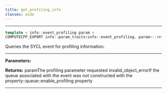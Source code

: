 ```yaml
---
title: get_profiling_info
classes: wide
---
```



---

```cpp
template < info::event_profiling param >
COMPUTECPP_EXPORT info::param_traits<info::event_profiling, param>::return_type cl::sycl::event::get_profiling_info() const
```


Queries the SYCL event for profiling information. 


---
**Parameters:**

**Returns:** paramThe profiling parameter requested invalid_object_errorIf the queue associated with the event was not constructed with the property::queue::enable_profiling property 

---
